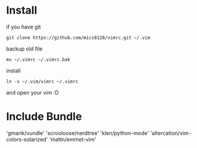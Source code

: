 Install
=======================
if you have git

    git clone https://github.com/mics8128/vimrc.git ~/.vim

backup old file

    mv ~/.vimrc ~/.vimrc.bak
    
install

    ln -s ~/.vim/vimrc ~/.vimrc

and open your vim :D

Include Bundle
=======================

'gmarik/vundle'
'scrooloose/nerdtree'
'klen/python-mode'
'altercation/vim-colors-solarized'
'mattn/emmet-vim'

